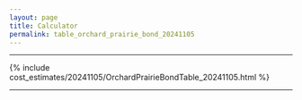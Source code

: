 ```yaml
---
layout: page
title: Calculator
permalink: table_orchard_prairie_bond_20241105
---
```


___

{% include cost_estimates/20241105/OrchardPrairieBondTable_20241105.html %}

___

